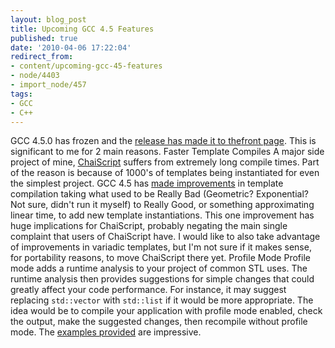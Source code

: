 ```yaml
---
layout: blog_post
title: Upcoming GCC 4.5 Features
published: true
date: '2010-04-06 17:22:04'
redirect_from:
- content/upcoming-gcc-45-features
- node/4403
- import_node/457
tags:
- GCC
- C++
---
```


GCC 4.5.0 has frozen and the [release has made it to the](http://gcc.gnu.org/gcc-4.5/)[front page](http://gcc.gnu.org/). This is significant to me for 2 main reasons.
Faster Template Compiles
A major side project of mine, [ChaiScript](http://www.chaiscript.com) suffers from extremely long compile times. Part of the reason is because of 1000's of templates being instantiated for even the simplest project. GCC 4.5 has [made improvements](http://cpptruths.blogspot.com/2010/03/faster-meta-programs-using-gcc-45-and.html) in template compilation taking what used to be Really Bad (Geometric? Exponential? Not sure, didn't run it myself) to Really Good, or something approximating linear time, to add new template instantiations. This one improvement has huge implications for ChaiScript, probably negating the main single complaint that users of ChaiScript have. I would like to also take advantage of improvements in variadic templates, but I'm not sure if it makes sense, for portability reasons, to move ChaiScript there yet.
Profile Mode
Profile mode adds a runtime analysis to your project of common STL uses. The runtime analysis then provides suggestions for simple changes that could greatly affect your code performance. For instance, it may suggest replacing `std::vector` with `std::list` if it would be more appropriate. The idea would be to compile your application with profile mode enabled, check the output, make the suggested changes, then recompile without profile mode. The [examples provided](http://gcc.gnu.org/onlinedocs/libstdc++/manual/profile_mode.html) are impressive.
